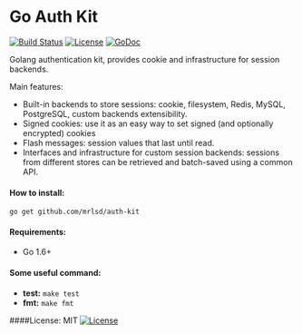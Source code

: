 # Go Auth Kit
[![Build Status](https://travis-ci.org/mrLSD/auth-kit.svg?branch=master)](https://travis-ci.org/mrLSD/auth-kit) [![License](http://img.shields.io/badge/license-mit-blue.svg?style=flat-square)](https://raw.githubusercontent.com/mrLSD/auth-kit/master/LICENSE) [![GoDoc](https://godoc.org/github.com/dghubble/gologin?status.png)](https://godoc.org/github.com/mrlsd/auth-kit)

Golang authentication kit, provides cookie 
and infrastructure for session backends.

Main features:
* Built-in backends to store sessions: cookie,
filesystem, Redis, MySQL, PostgreSQL, custom 
backends extensibility.
* Signed cookies: use it as an easy way to set signed 
(and optionally encrypted) cookies
* Flash messages: session values that last until read.
* Interfaces and infrastructure for custom session 
backends: sessions from different stores can be retrieved and batch-saved using a common API.

#### How to install:
`go get github.com/mrlsd/auth-kit`

#### Requirements:
* Go 1.6+
  
#### Some useful command:
* **test:** `make test`
* **fmt:** `make fmt`

####License: MIT [![License](http://img.shields.io/badge/license-mit-blue.svg?style=flat-square)](https://raw.githubusercontent.com/mrLSD/auth-kit/master/LICENSE)
